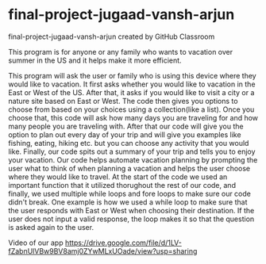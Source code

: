 # final-project-jugaad-vansh-arjun
final-project-jugaad-vansh-arjun created by GitHub Classroom

This program is for anyone or any family who wants to vacation over summer in the US and it helps make it more efficient.


  This program will ask the user or family who is using this device where they would like to vacation. It first asks whether you would like to vacation in the East or West of the US. After that, it asks if you would like to visit a city or a nature site based on East or West. The code then gives you options to choose from based on your choices using a collection(like a list). Once you choose that, this code will ask how many days you are traveling for and how many people you are traveling with. After that our code will give you the option to plan out every day of your trip and will give you examples like fishing, eating, hiking etc. but you can choose any activity that you would like. Finally, our code spits out a summary of your trip and tells you to enjoy your vacation. Our code helps automate vacation planning by prompting the user what to think of when planning a vacation and helps the user choose where they would like to travel. At the start of the code we used an important function that it utilized thorughout the rest of our code, and finally, we used multiple while loops and fore loops to make sure our code didn't break. One example is how we used a while loop to make sure that the user responds with East or West when choosing their destination. If the user does not input a valid response, the loop makes it so that the question is asked again to the user.



Video of our app
https://drive.google.com/file/d/1LV-fZabnUlVBw9BV8amj0ZYwMLxUOade/view?usp=sharing
